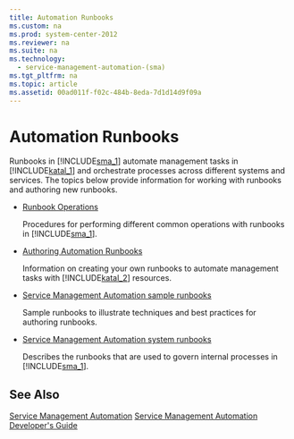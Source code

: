 ```yaml
---
title: Automation Runbooks
ms.custom: na
ms.prod: system-center-2012
ms.reviewer: na
ms.suite: na
ms.technology: 
  - service-management-automation-(sma)
ms.tgt_pltfrm: na
ms.topic: article
ms.assetid: 00ad011f-f02c-484b-8eda-7d1d14d9f09a
---
```

# Automation Runbooks
Runbooks in [!INCLUDE[sma_1](../Token/sma_1_md.md)] automate management tasks in [!INCLUDE[katal_1](../Token/katal_1_md.md)] and orchestrate processes across different systems and services. The topics below provide information for working with runbooks and authoring new runbooks.

-   [Runbook Operations](../Topic/Runbook-Operations.md)

    Procedures for performing different common operations with runbooks in [!INCLUDE[sma_1](../Token/sma_1_md.md)].

-   [Authoring Automation Runbooks](../Topic/Authoring-Automation-Runbooks.md)

    Information on creating your own runbooks to automate management tasks with [!INCLUDE[katal_2](../Token/katal_2_md.md)] resources.

-   [Service Management Automation sample runbooks](../Topic/Service-Management-Automation-sample-runbooks.md)

    Sample runbooks to illustrate techniques and best practices for authoring runbooks.

-   [Service Management Automation system runbooks](../Topic/Service-Management-Automation-system-runbooks.md)

    Describes the runbooks that are used to govern internal processes in [!INCLUDE[sma_1](../Token/sma_1_md.md)].

## See Also
[Service Management Automation](../Topic/Service-Management-Automation.md)
[Service Management Automation Developer's Guide](http://go.microsoft.com/fwlink/?LinkId=398741)


